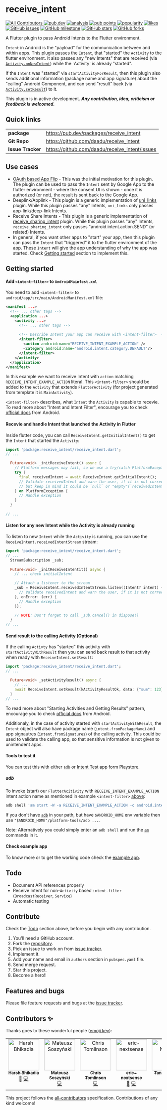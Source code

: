 
# receive_intent

<p>
<!-- ALL-CONTRIBUTORS-BADGE:START - Do not remove or modify this section -->
<a href="#contributors-"><img src="https://img.shields.io/badge/all_contributors-6-orange.svg" alt="All Contributors" /></a>
<!-- ALL-CONTRIBUTORS-BADGE:END -->
<a href="https://pub.dev/packages/receive_intent"><img src="https://img.shields.io/pub/v/receive_intent?logo=dart" alt="pub.dev"></a>
<a href="https://github.com/daadu/receive_intent/actions?query=workflow%3Aanalysis"><img src="https://github.com/daadu/receive_intent/workflows/analysis/badge.svg" alt="analysis"></a>
<a href="https://pub.dev/packages/receive_intent/score"><img src="https://img.shields.io/pub/points/receive_intent?logo=dart" alt="pub points"></a>
<a href="https://pub.dev/packages/receive_intent/score"><img src="https://img.shields.io/pub/popularity/receive_intent?logo=dart" alt="popularity"></a>
<a href="https://pub.dev/packages/receive_intent/score"><img src="https://img.shields.io/pub/likes/receive_intent?logo=dart" alt="likes"></a>
<a href="https://github.com/daadu/receive_intent/issues"><img src="https://img.shields.io/github/issues/daadu/receive_intent?logo=github" alt="GitHub issues"></a>
<a href="https://github.com/daadu/receive_intent/milestone/1"><img src="https://img.shields.io/github/milestones/progress-percent/daadu/receive_intent/1?logo=github" alt="GitHub milestone"></a>
<a href="https://github.com/daadu/receive_intent/stargazers"><img src="https://img.shields.io/github/stars/daadu/receive_intent?logo=github" alt="GitHub stars"></a>
<a href="https://github.com/daadu/receive_intent/network"><img src="https://img.shields.io/github/forks/daadu/receive_intent?logo=github" alt="GitHub forks"></a>
</p>

A Flutter plugin to pass Android Intents to the Flutter environment.

`Intent` in Android is the "payload" for the communication between and within apps. This plugin passes the `Intent`, that "started"  the `Activity` to the flutter environment. It also passes any "new Intents" that are received (via [`Activity.onNewIntent`](https://developer.android.com/reference/android/app/Activity#onNewIntent(android.content.Intent))) while the `Activity` is already "started".

If the `Intent` was "started" via `startActivityForResult`, then this plugin also sends additional information (package name and app signature) about the "calling" Android Component, and can send "result" back (via [`Activity.setResult`](https://developer.android.com/reference/android/app/Activity#setResult(int))) to it.

This plugin is in active development.
___Any contribution, idea, criticism or feedback is welcomed.___

## Quick links
| | |
|-|-|
| __package__ | https://pub.dev/packages/receive_intent |
| __Git Repo__  | https://github.com/daadu/receive_intent |
| __Issue Tracker__ | https://github.com/daadu/receive_intent/issues |


## Use cases
- [OAuth based App Flip](https://developers.google.com/identity/account-linking/app-flip-overview) - This was the initial motivation for this plugin. The plugin can be used to pass the `Intent` sent by Google App to the flutter environment - where the consent UI is shown - once it is authorized (or not), the result is sent back to the Google App.
- Deeplink/Applink - This plugin is a generic implementation of [uni_links](https://pub.dev/packages/uni_links) plugin. While this plugin passes "any" Intents, `uni_links` only passes app-link/deep-link Intents.
- Receive Share Intents - This plugin is a generic implementation of [receive_sharing_intent](https://pub.dev/packages/receive_sharing_intent) plugin. While this plugin passes "any" Intents, `receive_sharing_intent` only passes "android.intent.action.SEND" (or related) Intents.
- In general, if you want other apps to "start" your app, then this plugin can pass the `Intent` that "triggered" it to the flutter environment of the app. These `Intent` will give the app understanding of why the app was started. Check [Getting started](#getting-started) section to implement this.

## Getting started
#### Add `<intent-filter>` to `AndroidMainfest.xml`
You need to add `<intent-filter>` to `android/app/src/main/AndroidManifest.xml` file:
```xml
<manifest ...>
  <!-- ... other tags -->
  <application ...>
    <activity ...>
      <!-- ... other tags -->
      
      <!-- Describe Intent your app can receive with <intent-filter>  -->
      <intent-filter>
        <action android:name="RECEIVE_INTENT_EXAMPLE_ACTION" />
        <category android:name="android.intent.category.DEFAULT"/>
      </intent-filter>
    </activity>
  </application>
</manifest>
```
In this example we want to receive Intent with `action` matching `RECEIVE_INTENT_EXAMPLE_ACTION` literal. This `<intent-filter>` should be added to the `Activity` that extends `FlutterActivity` (for project generated from template it is `MainActivity`). 

`<intent-filter>` describes, what `Intent` the `Activity` is capable to recevie. To read more about "Intent and Intent Filter", encourage you to check [official docs](https://developer.android.com/guide/components/intents-filters) from Android. 
#### Recevie and handle Intent that launched the Activity in Flutter
Inside flutter code, you can call `ReceiveIntent.getInitialIntent()` to get the `Intent` that started the `Activity`:
```dart
import 'package:receive_intent/receive_intent.dart';
// ...

  Future<void> _initReceiveIntent() async {
    // Platform messages may fail, so we use a try/catch PlatformException.
    try {
      final receivedIntent = await ReceiveIntent.getInitialIntent();
      // Validate receivedIntent and warn the user, if it is not correct,
      // but keep in mind it could be `null` or "empty"(`receivedIntent.isNull`).
    } on PlatformException {
      // Handle exception
    }
  }
  
// ...
```
#### Listen for any new Intent while the Activity is already running
To listen to new `Intent` while the `Activity` is running, you can use the `ReceiveIntent.receivedIntentStream` stream:
```dart
import 'package:receive_intent/receive_intent.dart';
// ...
  StreamSubscription _sub;
  
  Future<void> _initReceiveIntentit() async {
    // ... check initialIntent

    // Attach a listener to the stream
    _sub = ReceiveIntent.receivedIntentStream.listen((Intent? intent) {
      // Validate receivedIntent and warn the user, if it is not correct,
    }, onError: (err) {
      // Handle exception
    });

    // NOTE: Don't forget to call _sub.cancel() in dispose()
  }
// ...
```
#### Send result to the calling Activity (Optional)
If the calling `Activty` has "started" this activity with `startActivityWithResult` then you can send back result to that activity when ready with `ReceiveIntent.setResult`:
```dart
import 'package:receive_intent/receive_intent.dart';
// ...

  Future<void> _setActivityResult() async {
    // ...
    await ReceiveIntent.setResult(kActivityResultOk, data: {"sum": 123})
  }
// ...
```
To read more about "Starting Activities and Getting Results" pattern, encourage you to check [official docs](https://developer.android.com/reference/android/app/Activity#starting-activities-and-getting-results) from Android.

Additionaly, in the case of activity started with `startActivityWithResult`, the `Intent` object will also have package name (`intent.fromPackageName`) and app signautres (`intent.fromSignatures`) of the calling activity. This could be used to validate the calling app, so that sensitive information is not given to unintendent apps.
#### Tools to test it
You can test this with either [`adb`](https://developer.android.com/studio/command-line/adb) or [Intent Test](https://play.google.com/store/apps/details?id=com.applauncher.applauncher) app form Playstore.
##### adb
To invoke (start) our `FlutterAcitivity` with `RECEIVE_INTENT_EXAMPLE_ACTION`  intent action name as mentioned in example `<intent-filter>` [above](#add-intent-filter-to-AndroidMainfest.xml):
```sh
adb shell 'am start -W -a RECEIVE_INTENT_EXAMPLE_ACTION -c android.intent.category.DEFAULT'
```
If you don't have  [`adb`](https://developer.android.com/studio/command-line/adb)  in your path, but have  `$ANDROID_HOME`  env variable then use  `"$ANDROID_HOME"/platform-tools/adb ...`.

Note: Alternatively you could simply enter an  `adb shell`  and run the  [`am`](https://developer.android.com/studio/command-line/adb#am)  commands in it.

#### Check example app
To know more or to get the working code check the [example app](https://github.com/daadu/receive_intent/tree/master/example).

## Todo
- Document API references properly
- Receive Intent for non-`Activity` based `intent-filter` (`BroadcastReceiver`, `Service`)
- Automatic testing

## Contribute
Check the [Todo](#todo) section above, before you begin with any contribution.

1. You'll need a GitHub account.
2. Fork the [repository](https://github.com/daadu/receive_intent).
3. Pick an issue to work on from [issue tracker](https://github.com/daadu/receive_intent/issues).
4. Implement it.
5. Add your name and email in `authors` section in `pubspec.yaml` file.
6. Send merge request.
7. Star this project.
8. Become a hero!!

## Features and bugs
Please file feature requests and bugs at the [issue tracker](https://github.com/daadu/receive_intent/issues).

## Contributors ✨

Thanks goes to these wonderful people ([emoji key](https://allcontributors.org/docs/en/emoji-key)):

<!-- ALL-CONTRIBUTORS-LIST:START - Do not remove or modify this section -->
<!-- prettier-ignore-start -->
<!-- markdownlint-disable -->
<table>
  <tbody>
    <tr>
      <td align="center" valign="top" width="14.28%"><a href="https://bhikadia.com/"><img src="https://avatars.githubusercontent.com/u/4963236?v=4?s=100" width="100px;" alt="Harsh Bhikadia"/><br /><sub><b>Harsh Bhikadia</b></sub></a><br /><a href="#ideas-daadu" title="Ideas, Planning, & Feedback">🤔</a> <a href="https://github.com/daadu/receive_intent/commits?author=daadu" title="Code">💻</a></td>
      <td align="center" valign="top" width="14.28%"><a href="https://the.lastgimbus.com/"><img src="https://avatars.githubusercontent.com/u/40139196?v=4?s=100" width="100px;" alt="Mateusz Soszyński"/><br /><sub><b>Mateusz Soszyński</b></sub></a><br /><a href="https://github.com/daadu/receive_intent/commits?author=TheLastGimbus" title="Code">💻</a></td>
      <td align="center" valign="top" width="14.28%"><a href="https://github.com/luckyrat"><img src="https://avatars.githubusercontent.com/u/1211375?v=4?s=100" width="100px;" alt="Chris Tomlinson"/><br /><sub><b>Chris Tomlinson</b></sub></a><br /><a href="https://github.com/daadu/receive_intent/commits?author=luckyrat" title="Code">💻</a></td>
      <td align="center" valign="top" width="14.28%"><a href="https://github.com/eric-nextsense"><img src="https://avatars.githubusercontent.com/u/78733538?v=4?s=100" width="100px;" alt="eric-nextsense"/><br /><sub><b>eric-nextsense</b></sub></a><br /><a href="https://github.com/daadu/receive_intent/issues?q=author%3Aeric-nextsense" title="Bug reports">🐛</a> <a href="https://github.com/daadu/receive_intent/commits?author=eric-nextsense" title="Code">💻</a></td>
      <td align="center" valign="top" width="14.28%"><a href="https://github.com/tneotia"><img src="https://avatars.githubusercontent.com/u/50850142?v=4?s=100" width="100px;" alt="Tanay Neotia"/><br /><sub><b>Tanay Neotia</b></sub></a><br /><a href="https://github.com/daadu/receive_intent/issues?q=author%3Atneotia" title="Bug reports">🐛</a> <a href="https://github.com/daadu/receive_intent/commits?author=tneotia" title="Code">💻</a></td>
      <td align="center" valign="top" width="14.28%"><a href="https://stack11.io/"><img src="https://avatars.githubusercontent.com/u/564501?v=4?s=100" width="100px;" alt="Geert-Johan Riemer"/><br /><sub><b>Geert-Johan Riemer</b></sub></a><br /><a href="https://github.com/daadu/receive_intent/commits?author=GeertJohan" title="Code">💻</a></td>
    </tr>
  </tbody>
</table>

<!-- markdownlint-restore -->
<!-- prettier-ignore-end -->

<!-- ALL-CONTRIBUTORS-LIST:END -->

This project follows the [all-contributors](https://github.com/all-contributors/all-contributors) specification. Contributions of any kind welcome!
